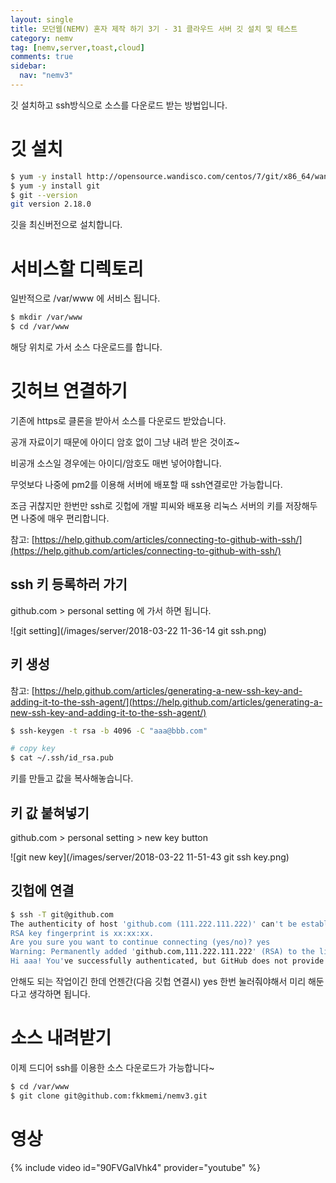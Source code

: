 ```yaml
---
layout: single
title: 모던웹(NEMV) 혼자 제작 하기 3기 - 31 클라우드 서버 깃 설치 및 테스트
category: nemv
tag: [nemv,server,toast,cloud]
comments: true
sidebar:
  nav: "nemv3"
---
```


깃 설치하고 ssh방식으로 소스를 다운로드 받는 방법입니다.

# 깃 설치

```bash
$ yum -y install http://opensource.wandisco.com/centos/7/git/x86_64/wandisco-git-release-7-2.noarch.rpm
$ yum -y install git
$ git --version
git version 2.18.0
```

깃을 최신버전으로 설치합니다.

# 서비스할 디렉토리

일반적으로 /var/www 에 서비스 됩니다.

```bash
$ mkdir /var/www
$ cd /var/www
```

해당 위치로 가서 소스 다운로드를 합니다.

# 깃허브 연결하기

기존에 https로 클론을 받아서 소스를 다운로드 받았습니다.

공개 자료이기 때문에 아이디 암호 없이 그냥 내려 받은 것이죠~

비공개 소스일 경우에는 아이디/암호도 매번 넣어야합니다.
 
무엇보다 나중에 pm2를 이용해 서버에 배포할 때 ssh연결로만 가능합니다.

조금 귀찮지만 한번만 ssh로 깃헙에 개발 피씨와 배포용 리눅스 서버의 키를 저장해두면 나중에 매우 편리합니다.

참고: [https://help.github.com/articles/connecting-to-github-with-ssh/](https://help.github.com/articles/connecting-to-github-with-ssh/)

## ssh 키 등록하러 가기

github.com > personal setting 에 가서 하면 됩니다.

![git setting](/images/server/2018-03-22 11-36-14 git ssh.png)

## 키 생성

참고: [https://help.github.com/articles/generating-a-new-ssh-key-and-adding-it-to-the-ssh-agent/](https://help.github.com/articles/generating-a-new-ssh-key-and-adding-it-to-the-ssh-agent/)

```bash
$ ssh-keygen -t rsa -b 4096 -C "aaa@bbb.com"

# copy key
$ cat ~/.ssh/id_rsa.pub
```

키를 만들고 값을 복사해놓습니다.


## 키 값 붙혀넣기

github.com > personal setting > new key button

![git new key](/images/server/2018-03-22 11-51-43 git ssh key.png)

## 깃헙에 연결

```bash
$ ssh -T git@github.com
The authenticity of host 'github.com (111.222.111.222)' can't be established.
RSA key fingerprint is xx:xx:xx.
Are you sure you want to continue connecting (yes/no)? yes
Warning: Permanently added 'github.com,111.222.111.222' (RSA) to the list of known hosts.
Hi aaa! You've successfully authenticated, but GitHub does not provide shell access.
```

안해도 되는 작업이긴 한데 언젠간(다음 깃헙 연결시) yes 한번 눌러줘야해서 미리 해둔다고 생각하면 됩니다.

# 소스 내려받기

이제 드디어 ssh를 이용한 소스 다운로드가 가능합니다~

```bash
$ cd /var/www
$ git clone git@github.com:fkkmemi/nemv3.git
```

# 영상

{% include video id="90FVGaIVhk4" provider="youtube" %}   




